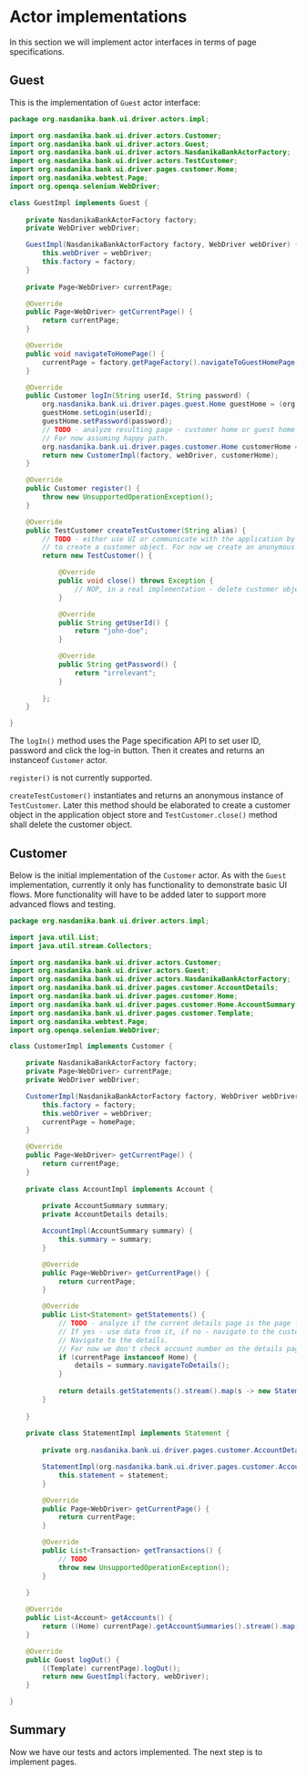 # Actor implementations

In this section we will implement actor interfaces in terms of page specifications.

## Guest

This is the implementation of ``Guest`` actor interface:

```java
package org.nasdanika.bank.ui.driver.actors.impl;

import org.nasdanika.bank.ui.driver.actors.Customer;
import org.nasdanika.bank.ui.driver.actors.Guest;
import org.nasdanika.bank.ui.driver.actors.NasdanikaBankActorFactory;
import org.nasdanika.bank.ui.driver.actors.TestCustomer;
import org.nasdanika.bank.ui.driver.pages.customer.Home;
import org.nasdanika.webtest.Page;
import org.openqa.selenium.WebDriver;

class GuestImpl implements Guest {
	
	private NasdanikaBankActorFactory factory;
	private WebDriver webDriver;

	GuestImpl(NasdanikaBankActorFactory factory, WebDriver webDriver) {
		this.webDriver = webDriver;
		this.factory = factory;
	}
	
	private Page<WebDriver> currentPage;

	@Override
	public Page<WebDriver> getCurrentPage() {
		return currentPage;
	}

	@Override
	public void navigateToHomePage() {
		currentPage = factory.getPageFactory().navigateToGuestHomePage(webDriver);
	}

	@Override
	public Customer logIn(String userId, String password) {
		org.nasdanika.bank.ui.driver.pages.guest.Home guestHome = (org.nasdanika.bank.ui.driver.pages.guest.Home) currentPage;
		guestHome.setLogin(userId);
		guestHome.setPassword(password);
		// TODO - analyze resulting page - customer home or guest home with an error message if log-in failed.
		// For now assuming happy path.
		org.nasdanika.bank.ui.driver.pages.customer.Home customerHome = (Home) guestHome.clickLogInButton();
		return new CustomerImpl(factory, webDriver, customerHome);
	}

	@Override
	public Customer register() {
		throw new UnsupportedOperationException();
	}

	@Override
	public TestCustomer createTestCustomer(String alias) {
		// TODO - either use UI or communicate with the application by other means
		// to create a customer object. For now we create an anonymous instance with static data.
		return new TestCustomer() {

			@Override
			public void close() throws Exception {
				// NOP, in a real implementation - delete customer object from the application. 				
			}

			@Override
			public String getUserId() {
				return "john-doe";
			}

			@Override
			public String getPassword() {
				return "irrelevant";
			}
			
		};
	}

}
```

The ``logIn()`` method uses the Page specification API to set user ID, password and click the log-in button. Then 
it creates and returns an instanceof ``Customer`` actor.

``register()`` is not currently supported.

``createTestCustomer()`` instantiates and returns an anonymous instance of ``TestCustomer``. Later this method
should be elaborated to create a customer object in the application object store and ``TestCustomer.close()`` method shall delete the customer object.

## Customer

Below is the initial implementation of the ``Customer`` actor. As with the ``Guest`` implementation, currently it only has functionality to demonstrate basic UI flows.
More functionality will have to be added later to support more advanced flows and testing. 

```java
package org.nasdanika.bank.ui.driver.actors.impl;

import java.util.List;
import java.util.stream.Collectors;

import org.nasdanika.bank.ui.driver.actors.Customer;
import org.nasdanika.bank.ui.driver.actors.Guest;
import org.nasdanika.bank.ui.driver.actors.NasdanikaBankActorFactory;
import org.nasdanika.bank.ui.driver.pages.customer.AccountDetails;
import org.nasdanika.bank.ui.driver.pages.customer.Home;
import org.nasdanika.bank.ui.driver.pages.customer.Home.AccountSummary;
import org.nasdanika.bank.ui.driver.pages.customer.Template;
import org.nasdanika.webtest.Page;
import org.openqa.selenium.WebDriver;

class CustomerImpl implements Customer {

	private NasdanikaBankActorFactory factory;
	private Page<WebDriver> currentPage;
	private WebDriver webDriver;

	CustomerImpl(NasdanikaBankActorFactory factory, WebDriver webDriver, org.nasdanika.bank.ui.driver.pages.customer.Home homePage) {
		this.factory = factory;
		this.webDriver = webDriver;
		currentPage = homePage;
	}

	@Override
	public Page<WebDriver> getCurrentPage() {
		return currentPage;
	}
			
	private class AccountImpl implements Account {
		
		private AccountSummary summary;
		private AccountDetails details;

		AccountImpl(AccountSummary summary) {
			this.summary = summary;
		}

		@Override
		public Page<WebDriver> getCurrentPage() {
			return currentPage;
		}

		@Override
		public List<Statement> getStatements() {
			// TODO - analyze if the current details page is the page for this particular account
			// If yes - use data from it, if no - navigate to the customer home and then 
			// Navigate to the details.
			// For now we don't check account number on the details page.
			if (currentPage instanceof Home) {
				details = summary.navigateToDetails();
			}
			
			return details.getStatements().stream().map(s -> new StatementImpl(s)).collect(Collectors.toList());
		}
		
	}
	
	private class StatementImpl implements Statement {
		
		private org.nasdanika.bank.ui.driver.pages.customer.AccountDetails.Statement statement;

		StatementImpl(org.nasdanika.bank.ui.driver.pages.customer.AccountDetails.Statement statement) {
			this.statement = statement;
		}

		@Override
		public Page<WebDriver> getCurrentPage() {
			return currentPage;
		}

		@Override
		public List<Transaction> getTransactions() {
			// TODO
			throw new UnsupportedOperationException();
		}
		
	}

	@Override
	public List<Account> getAccounts() {
		return ((Home) currentPage).getAccountSummaries().stream().map(s -> new AccountImpl(s)).collect(Collectors.toList());
	}

	@Override
	public Guest logOut() {
		((Template) currentPage).logOut();
		return new GuestImpl(factory, webDriver);
	}

}

```

## Summary

Now we have our tests and actors implemented. The next step is to implement pages. 

